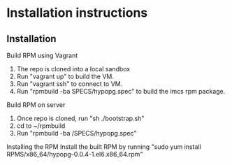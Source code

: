 # Installation instructions

## Installation

Build RPM using Vagrant
1. The repo is cloned into a local sandbox
2. Run "vagrant up" to build the VM.
3. Run "vagrant ssh" to connect to VM.
4. Run "rpmbuild -ba SPECS/hypopg.spec" to build the imcs rpm package.


Build RPM on server
1. Once repo is cloned, run "sh ./bootstrap.sh"
2. cd to ~/rpmbuild 
3. Run "rpmbuild -ba /SPECS/hypopg.spec"

Installing the RPM 
Install the built RPM by running "sudo yum install RPMS/x86_64/hypopg-0.0.4-1.el6.x86_64.rpm"


